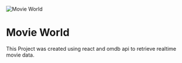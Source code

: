 ![Movie World](https://i.imgur.com/drkMKVe.png)
# Movie World

This Project was created using react and omdb api to retrieve realtime movie data.
